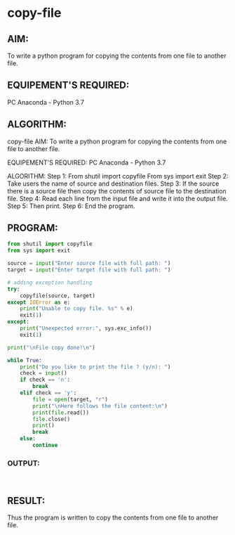 # copy-file
## AIM:
To write a python program for copying the contents from one file to another file.
## EQUIPEMENT'S REQUIRED: 
PC
Anaconda - Python 3.7
## ALGORITHM: 
copy-file
AIM:
To write a python program for copying the contents from one file to another file.

EQUIPEMENT'S REQUIRED:
PC Anaconda - Python 3.7

ALGORITHM:
Step 1:
 From shutil import copyfile
 From sys import exit
Step 2:
 Take users the name of source and destination files.
Step 3:
If the source there is a source file then copy the contents of source file to the destination file.
Step 4:
 Read each line from the input file and write it into the output file.
Step 5:
 Then print.
Step 6:
 End the program.
## PROGRAM:
~~~ python
from shutil import copyfile
from sys import exit

source = input("Enter source file with full path: ")
target = input("Enter target file with full path: ")

# adding exception handling
try:
    copyfile(source, target)
except IOError as e:
    print("Unable to copy file. %s" % e)
    exit(1)
except:
    print("Unexpected error:", sys.exc_info())
    exit(1)

print("\nFile copy done!\n")

while True:
    print("Do you like to print the file ? (y/n): ")
    check = input()
    if check == 'n':
        break
    elif check == 'y':
        file = open(target, "r")
        print("\nHere follows the file content:\n")
        print(file.read())
        file.close()
        print()
        break
    else:
        continue
~~~
### OUTPUT:
![]()
![]()
![]()
![]()




## RESULT:
Thus the program is written to copy the contents from one file to another file.
